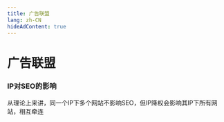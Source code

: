 ```yaml
---
title: 广告联盟
lang: zh-CN
hideAdContent: true
---
```




# 广告联盟

### IP对SEO的影响
从理论上来讲，同一个IP下多个网站不影响SEO，但IP降权会影响其IP下所有网站，相互牵连
 
 




